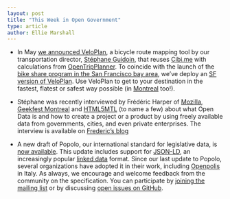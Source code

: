 ```yaml
---
layout: post
title: "This Week in Open Government"
type: article
author: Ellie Marshall
---
```

- In May [we announced VeloPlan](http://blog.opennorth.ca/2013/05/10/this-week-in-open-government/), a bicycle route mapping tool by our transportation director, [Stéphane Guidoin](http://www.opennorth.ca/team), that reuses [Cibi.me](http://cibi.me) with calculations from [OpenTripPlanner](https://github.com/openplans/OpenTripPlanner/wiki). To coincide with the launch of the [bike share program in the San Francisco bay area](http://bayareabikeshare.com/), we’ve deploy an [SF version of VeloPlan](http://sf.veloplan.net/). Use VeloPlan to get to your destination in the fastest, flatest or safest way possible (in [Montreal](http://veloplan.net/) too!).

- Stéphane was recently interviewed by Frédéric Harper of [Mozilla](http://www.mozilla.com), [Geekfest Montreal](http://geekfestmtl.com/) and [HTML5MTL](http://www.meetup.com/HTML5mtl/) (to name a few) about what Open Data is and how to create a project or a product by using freely available data from governments, cities, and even private enterprises. The interview is available on [Frederic’s blog](http://outofcomfortzone.net/2013/08/26/make-web-war-tv-open-data-stephane-guidoin/)

- A new draft of Popolo, our international standard for legislative data, is [now available](www.popoloproject.com). This update includes support for [JSON-LD](http://json-ld.org/), an increasingly popular [linked data](http://en.wikipedia.org/wiki/Linked_data) format. Since our last update to Popolo, several organizations have adopted it in their work, including [Openpolis](http://www.openpolis.it/) in Italy. As always, we encourage and welcome feedback from the community on the specification. You can participate by [joining the mailing list](http://lists.w3.org/Archives/Public/public-opengov/) or by discussing [open issues on GitHub](https://github.com/opennorth/popolo-spec/issues).

